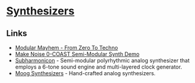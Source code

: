 # [Synthesizers](https://en.wikipedia.org/wiki/Synthesizer)

## Links

- [Modular Mayhem - From Zero To Techno](https://www.youtube.com/watch?v=nGaVBCnkKng)
- [Make Noise 0-COAST Semi-Modular Synth Demo](https://www.youtube.com/watch?v=5FW8QYt6bio)
- [Subharmonicon](https://www.moogmusic.com/products/subharmonicon) - Semi-modular polyrhythmic analog synthesizer that employs a 6-tone sound engine and multi-layered clock generator.
- [Moog Synthesizers](https://www.moogmusic.com/) - Hand-crafted analog synthesizers.
